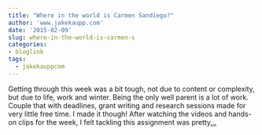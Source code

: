 ```yaml
---
title: "Where in the world is Carmen Sandiego?"
author: 'www.jakekaupp.com'
date: '2015-02-09'
slug: where-in-the-world-is-carmen-s
categories:
- bloglink
tags:
  - jakekauppcom
---
```


Getting through this week was a bit tough, not due to content or complexity, but due to life, work and winter. Being the only well parent is a lot of work. Couple that with deadlines, grant writing and research sessions made for very little free time. I made it though! After watching the videos and hands-on clips for the week, I felt tackling this assignment was pretty[... <i class="fas fa-external-link-alt"></i>](http://www.jakekaupp.com/post/content/post/2015-02-09-where-in-the-world-is-carmen-sandiego-ivmooc-week-3/)

